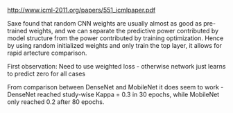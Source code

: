 http://www.icml-2011.org/papers/551_icmlpaper.pdf

Saxe found that random CNN weights are usually almost as good as pre-trained weights, and we can separate the predictive power contributed by model structure from the power contributed by training optimization. Hence by using random initialized weights and only train the top layer, it allows for rapid artecture comparison.

First observation: Need to use weighted loss - otherwise network just learns to predict zero for all cases

From comparison between DenseNet and MobileNet it does seem to work - DenseNet reached study-wise Kappa = 0.3 in 30 epochs, while MobileNet only reached 0.2 after 80 epochs. 